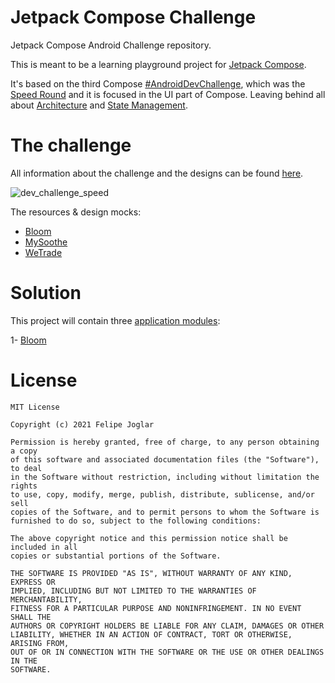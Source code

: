 # Jetpack Compose Challenge

Jetpack Compose Android Challenge repository.

This is meant to be a learning playground project for [Jetpack Compose](https://developer.android.com/jetpack/compose).

It's based on the third Compose [#AndroidDevChallenge](https://developer.android.com/dev-challenge), which was the [Speed Round](https://android-developers.googleblog.com/2021/03/android-dev-challenge-3.html) and it is focused in the UI part of Compose. Leaving behind all about [Architecture](https://developer.android.com/jetpack/compose/architecture) and [State Management](https://developer.android.com/jetpack/compose/state).

# The challenge

All information about the challenge and the designs can be found [here](https://github.com/android/android-dev-challenge-compose).

![dev_challenge_speed](https://user-images.githubusercontent.com/2998890/117301782-e536a300-ae72-11eb-8f42-a7a12151ee5e.png)

The resources & design mocks:

* [Bloom](https://github.com/android/android-dev-challenge-compose/blob/assets/Bloom.zip)
* [MySoothe](https://github.com/android/android-dev-challenge-compose/blob/assets/MySoothe.zip)
* [WeTrade](https://github.com/android/android-dev-challenge-compose/blob/assets/WeTrade.zip)

# Solution

This project will contain three [application modules](https://developer.android.com/studio/projects#ApplicationModules):

1- [Bloom](https://github.com/fjoglar/jetpack-compose-challenge/tree/main/bloom)

# License
```
MIT License

Copyright (c) 2021 Felipe Joglar

Permission is hereby granted, free of charge, to any person obtaining a copy
of this software and associated documentation files (the "Software"), to deal
in the Software without restriction, including without limitation the rights
to use, copy, modify, merge, publish, distribute, sublicense, and/or sell
copies of the Software, and to permit persons to whom the Software is
furnished to do so, subject to the following conditions:

The above copyright notice and this permission notice shall be included in all
copies or substantial portions of the Software.

THE SOFTWARE IS PROVIDED "AS IS", WITHOUT WARRANTY OF ANY KIND, EXPRESS OR
IMPLIED, INCLUDING BUT NOT LIMITED TO THE WARRANTIES OF MERCHANTABILITY,
FITNESS FOR A PARTICULAR PURPOSE AND NONINFRINGEMENT. IN NO EVENT SHALL THE
AUTHORS OR COPYRIGHT HOLDERS BE LIABLE FOR ANY CLAIM, DAMAGES OR OTHER
LIABILITY, WHETHER IN AN ACTION OF CONTRACT, TORT OR OTHERWISE, ARISING FROM,
OUT OF OR IN CONNECTION WITH THE SOFTWARE OR THE USE OR OTHER DEALINGS IN THE
SOFTWARE.
```